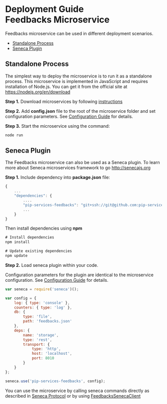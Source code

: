 # Deployment Guide <br/> Feedbacks Microservice

Feedbacks microservice can be used in different deployment scenarios.

* [Standalone Process](#process)
* [Seneca Plugin](#seneca)

## <a name="process"></a> Standalone Process

The simplest way to deploy the microservice is to run it as a standalone process. 
This microservice is implemented in JavaScript and requires installation of Node.js. 
You can get it from the official site at https://nodejs.org/en/download

**Step 1.** Download microservices by following [instructions](Download.md)

**Step 2.** Add **config.json** file to the root of the microservice folder and set configuration parameters. 
See [Configuration Guide](Configuration.md) for details.

**Step 3.** Start the microservice using the command:

```bash
node run
```

## <a name="seneca"></a> Seneca Plugin

The Feedbacks microservice can also be used as a Seneca plugin.
To learn more about Seneca microservices framework to go http://senecajs.org

**Step 1.** Include dependency into **package.json** file:

```javascript
{
    ...
    "dependencies": {
        ....
        "pip-services-feedbacks": "git+ssh://git@github.com:pip-services/pip-services-feedbacks.git",
        ...
    }
}
```

Then install dependencies using **npm**

```javascript
# Install dependencies
npm install

# Update existing dependencies
npm update
```

**Step 2.** Load seneca plugin within your code. 

Configuration parameters for the plugin are identical to the microservice configuration.
See [Configuration Guide](Configuration.md) for details.

```javascript
var seneca = require('seneca')();

var config = {
    log: { type: 'console' },
    counters: { type: 'log' },
    db: {
        type: 'file',
        path: 'feedbacks.json'
    },
    deps: {
        name: 'storage',
        type: 'rest',
        transport: {
            type: 'http',
            host: 'localhost',
            port: 8010
        }
    }
};

seneca.use('pip-services-feedbacks', config);
```

You can use the microservice by calling seneca commands directly as described in [Seneca Protocol](SenecaProtocolV1.md)
or by using [FeedbacksSenecaClient](https://github.com/pip-services/pip-clients-feedbacks-node/NodeClientApiV1.md/#client_seneca)